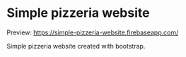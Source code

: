# Simple pizzeria website
Preview: https://simple-pizzeria-website.firebaseapp.com/

Simple pizzeria website created with bootstrap.
